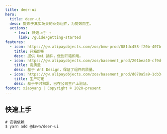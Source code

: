 ```yaml
---
title: deer-ui
hero:
  title: deer-ui
  desc: 提炼于真实场景的业务组件，为提效而生。
  actions:
    - text: 快速上手 →
      link: /guide/getting-started
features:
  - icon: https://gw.alipayobjects.com/zos/bmw-prod/881dc458-f20b-407b-947a-95104b5ec82b/k79dm8ih_w144_h144.png
    title: 开箱即用
    desc: 提供 Umi 插件，做到开箱即用。
  - icon: https://gw.alipayobjects.com/zos/basement_prod/201bea40-cf9d-4be2-a1d8-55bec136faf2/k7788a8s_w102_h120.png
    title: 高质量
    desc: 基于 Ant Design，保证了组件的质量。
  - icon: https://gw.alipayobjects.com/zos/basement_prod/d078a5a9-1cb3-4352-9f05-505c2e98bc95/k7788v4b_w102_h126.png
    title: 生产可用
    desc: 基于平时积累，已在公司生产上验证。
footer: xiaoyang | Copyright © 2020-present
---
```


## 快速上手

```
# 安装依赖
$ yarn add @dawn/deer-ui

```
